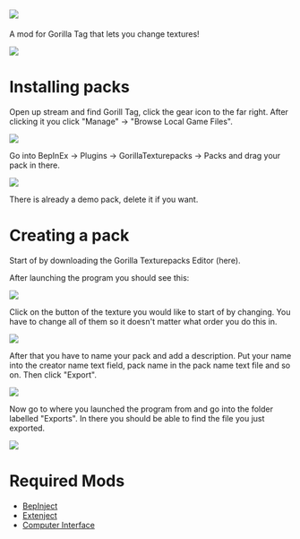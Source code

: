 # ![](https://user-images.githubusercontent.com/29258204/144619740-180109f6-36e3-4b09-88ae-0f64b375fe4f.png)
A mod for Gorilla Tag that lets you change textures!

![](https://user-images.githubusercontent.com/29258204/144645759-517b66d3-edfe-4598-a98b-7656358c1ae3.gif)

# Installing packs
Open up stream and find Gorill Tag, click the gear icon to the far right.
After clicking it you click "Manage" -> "Browse Local Game Files".

![](https://user-images.githubusercontent.com/29258204/144292904-c911e8cc-3d2e-4882-9644-1ba2a72e3cc2.png)

Go into BepInEx -> Plugins -> GorillaTexturepacks -> Packs and drag your pack in there.

![](https://user-images.githubusercontent.com/29258204/144292181-72f34b4b-a147-437a-9597-67d95bb48197.png)

There is already a demo pack, delete it if you want.

# Creating a pack
Start of by downloading the Gorilla Texturepacks Editor (here).

After launching the program you should see this:

![](https://user-images.githubusercontent.com/29258204/144292978-484a6f6c-fc17-4d09-a852-01819527c00c.png)

Click on the button of the texture you would like to start of by changing.
You have to change all of them so it doesn't matter what order you do this in.

![](https://user-images.githubusercontent.com/29258204/144293112-93a254d8-df7e-4221-8bc9-adaaabbfd7b6.png)

After that you have to name your pack and add a description. Put your name into the creator name text field,
pack name in the pack name text file and so on.
Then click "Export".

![](https://user-images.githubusercontent.com/29258204/144293320-9318fa4b-220d-4eb8-83a7-481f82c11c14.png)

Now go to where you launched the program from and go into the folder labelled "Exports". In there you should be able to find
the file you just exported.

![](https://user-images.githubusercontent.com/29258204/144293427-4c3becd3-27ac-4f20-9ead-a16cbc3d580b.png)

# Required Mods
- [BepInject](https://github.com/Auros/Bepinject/releases)
- [Extenject](https://github.com/Auros/Bepinject/releases)
- [Computer Interface](https://github.com/ToniMacaroni/ComputerInterface/releases)
